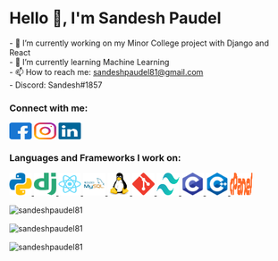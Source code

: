<!-- ### Hi there 👋 -->

<!--
**sandeshpaudel81/sandeshpaudel81** is a ✨ _special_ ✨ repository because its `README.md` (this file) appears on your GitHub profile.

Here are some ideas to get you started:

- 🔭 I’m currently working on ...
- 🌱 I’m currently learning ...
- 👯 I’m looking to collaborate on ...
- 🤔 I’m looking for help with ...
- 💬 Ask me about ...
- 📫 How to reach me: ...
- 😄 Pronouns: ...
- ⚡ Fun fact: ...
-->
 
<h1>Hello 👋, I'm Sandesh Paudel</h1>
<p>
  - 🔭 I’m currently working on my Minor College project with Django and React<br>
  - 🌱 I’m currently learning Machine Learning<br>
  - 📫 How to reach me: <a href="mailto:sandeshpaudel81@gmail.com">sandeshpaudel81@gmail.com</a><br>
  - Discord: Sandesh#1857
</p>


<h3 align="left">Connect with me:</h3>

<p align="left">
<a href="https://www.facebook.com/sandesh.sandeep.3/" target="blank"><img align="center" src="https://raw.githubusercontent.com/sandeshpaudel81/sandeshpaudel81/main/facebook.svg" alt="sandesh.sandeep.3" height="30" width="40" /></a>
 <a href="https://www.instagram.com/sandespp/" target="blank"><img align="center" src="https://raw.githubusercontent.com/sandeshpaudel81/sandeshpaudel81/main/instagram.svg" alt="sandespp" height="30" width="40" /></a>
 <a href="https://www.linkedin.com/in/sandesh-paudel-601508149/" target="blank"><img align="center" src="https://raw.githubusercontent.com/sandeshpaudel81/sandeshpaudel81/main/linkedin.svg" alt="sandesh-paudel-601508149" height="30" width="40" /></a>
</p>


<h3 align="left">Languages and Frameworks I work on:</h3>

<p align="left">
 <a href="https://www.python.org" target="_blank"> <img src="https://raw.githubusercontent.com/sandeshpaudel81/sandeshpaudel81/main/python.svg" alt="python" width="40" height="40"/> </a>
 <a href="https://www.djangoproject.com/" target="_blank"> <img src="https://raw.githubusercontent.com/sandeshpaudel81/sandeshpaudel81/main/django.svg" alt="django" width="40" height="40"/> </a>
 <a href="https://reactjs.org/" target="_blank"> <img src="https://raw.githubusercontent.com/sandeshpaudel81/sandeshpaudel81/main/react.svg" alt="react" width="40" height="40"/> </a>
 <a href="https://www.mysql.com/" target="_blank"> <img src="https://raw.githubusercontent.com/sandeshpaudel81/sandeshpaudel81/main/mysql.svg" alt="mysql" width="40" height="40"/> </a>
 <a href="https://www.linux.org/" target="_blank"> <img src="https://raw.githubusercontent.com/sandeshpaudel81/sandeshpaudel81/main/linux.svg" alt="linux" width="40" height="40"/> </a>
 <a href="https://git-scm.com/" target="_blank"> <img src="https://raw.githubusercontent.com/sandeshpaudel81/sandeshpaudel81/main/git.svg" alt="git" width="40" height="40"/> </a>
 <a href="https://tailwindcss.com/" target="_blank"> <img src="https://raw.githubusercontent.com/sandeshpaudel81/sandeshpaudel81/main/tailwindcss.svg" alt="tailwindcss" width="40" height="40"/> </a>
 <a href="https://www.cprogramming.com/" target="_blank"> <img src="https://raw.githubusercontent.com/sandeshpaudel81/sandeshpaudel81/main/c.svg" alt="c" width="40" height="40"/> </a>
 <a href="https://www.cplusplus.com/" target="_blank"> <img src="https://raw.githubusercontent.com/sandeshpaudel81/sandeshpaudel81/main/cpp.svg" alt="cpp" width="40" height="40"/> </a>
 <a href="https://cpanel.net/" target="_blank"> <img src="https://raw.githubusercontent.com/sandeshpaudel81/sandeshpaudel81/main/cpanel.svg" alt="cpanel" width="40" height="40"/> </a>
</p>


<p align="left">
<img align="center" src="https://github-readme-stats.vercel.app/api/top-langs?username=sandeshpaudel81&show_icons=true&theme=dark&locale=en&layout=compact" alt="sandeshpaudel81" />
</p>

<p align="left">
<img align="center" src="https://github-readme-stats.vercel.app/api?username=sandeshpaudel81&show_icons=true&theme=dark&locale=en" alt="sandeshpaudel81" />
</p>

<p align="left">
  <img align="center" src="https://github-readme-streak-stats.herokuapp.com/?user=sandeshpaudel81&theme=dark&locale=en" alt="sandeshpaudel81" />
</p>

